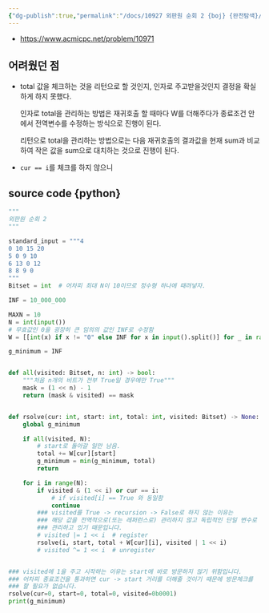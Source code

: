 ```yaml
---
{"dg-publish":true,"permalink":"/docs/10927 외판원 순회 2 {boj} {완전탐색}/","title":"10927 외판원 순회 2 {boj} {완전탐색}"}
---
```


- <https://www.acmicpc.net/problem/10971>

## 어려웠던 점

- total 값을 체크하는 것을 리턴으로 할 것인지, 인자로 주고받을것인지 결정을 확실하게 하지 못했다.

	인자로 total을 관리하는 방법은 재귀호출 할 때마다 W를 더해주다가 종료조건 안에서 전역변수를 수정하는 방식으로 진행이 된다.
	
	리턴으로 total을 관리하는 방법으로는 다음 재귀호출의 결과값을 현재 sum과 비교하여 작은 값을 sum으로 대치하는 것으로 진행이 된다.

- `cur == i`를 체크를 하지 않으니 

## source code {python}

```python
"""
외판원 순회 2
"""

standard_input = """4
0 10 15 20
5 0 9 10
6 13 0 12
8 8 9 0
"""
Bitset = int  # 어차피 최대 N이 10이므로 정수형 하나에 때려넣자.

INF = 10_000_000

MAXN = 10
N = int(input())
# 무효값인 0을 굉장히 큰 임의의 값인 INF로 수정함
W = [[int(x) if x != "0" else INF for x in input().split()] for _ in range(N)]

g_minimum = INF


def all(visited: Bitset, n: int) -> bool:
    """처음 n개의 비트가 전부 True일 경우에만 True"""
    mask = (1 << n) - 1
    return (mask & visited) == mask


def rsolve(cur: int, start: int, total: int, visited: Bitset) -> None:
    global g_minimum

    if all(visited, N):
        # start로 돌아갈 일만 남음.
        total += W[cur][start]
        g_minimum = min(g_minimum, total)
        return

    for i in range(N):
        if visited & (1 << i) or cur == i:
            # if visited[i] == True 와 동일함
            continue
        ### visited를 True -> recursion -> False로 하지 않는 이유는
        ### 해당 값을 전역적으로(또는 레퍼런스로) 관리하지 않고 독립적인 단일 변수로
        ### 관리하고 있기 때문입니다.
        # visited |= 1 << i  # register
        rsolve(i, start, total + W[cur][i], visited | 1 << i)
        # visited ^= 1 << i  # unregister


### visited에 1을 주고 시작하는 이유는 start에 바로 방문하지 않기 위함입니다.
### 어차피 종료조건을 통과하면 cur -> start 거리를 더해줄 것이기 때문에 방문체크를
### 할 필요가 없습니다.
rsolve(cur=0, start=0, total=0, visited=0b0001)
print(g_minimum)
```
